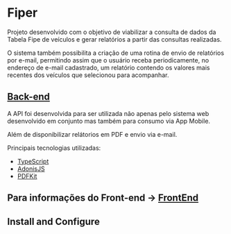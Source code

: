 
# Fiper

Projeto desenvolvido com o objetivo de viabilizar a consulta de dados da Tabela Fipe de veículos e gerar relatórios a partir das consultas realizadas.

O sistema também possibilita a criação de uma rotina de envio de relatórios por e-mail, permitindo assim que o usuário receba periodicamente, no endereço de e-mail cadastrado, um relatório contendo os valores mais recentes dos veículos que selecionou para acompanhar.




##  [Back-end](https://github.com/sbrunocamara/fiper_api)

A API foi desenvolvida para ser utilizada não apenas pelo sistema web desenvolvido em conjunto mas também para consumo via App Mobile.

Além de disponibilizar relátorios em PDF e envio via e-mail.


Principais tecnologias utilizadas:

- [TypeScript](https://www.typescriptlang.org/)
- [AdonisJS](https://adonisjs.com/)
- [PDFKit](https://pdfkit.org/)


## Para informações do Front-end ->  [FrontEnd](https://github.com/sbrunocamara/fiper_front)


## Install and Configure